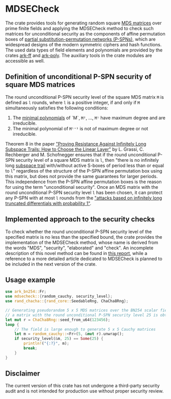 # MDSECheck
The crate provides tools for generating random square [MDS matrices](https://en.wikipedia.org/wiki/MDS_matrix) over prime finite fields and applying the MDSECheck method to check such matrices for unconditional security as the components of affine permutation boxes of [partial substitution-permutation networks (P-SPNs)](https://eprint.iacr.org/2020/500.pdf), which are widespread designs of the modern symmetric ciphers and hash functions. The used data types of field elements and polynomials are provided by the crates [ark-ff](https://docs.rs/ark-ff) and [ark-poly](https://docs.rs/ark-poly). The auxiliary tools in the crate modules are accessible as well.

## Definition of unconditional P-SPN security of square MDS matrices
The round unconditional P-SPN security level of the square MDS matrix `M` is defined as `l` rounds, where `l` is a positive integer, if and only if `M` simultaneously satisfies the following conditions:
1. The [minimal polynomials](https://en.wikipedia.org/wiki/Minimal_polynomial_(linear_algebra)) of `M`, `M²`, ..., `Mˡ` have maximum degree and are irreducible.
2. The minimal polynomial of `Mˡ⁺¹` is not of maximum degree or not irreducible.

Theorem 8 in the paper ["Proving Resistance Against Infinitely Long Subspace Trails: How to Choose the Linear Layer"](https://eprint.iacr.org/2020/500.pdf) by L. Grassi, C. Rechberger and M. Schofnegger ensures that if the round unconditional P-SPN security level of a square MDS matrix is `l`, then "there is no infinitely long [subspace trail](https://eprint.iacr.org/2020/500.pdf) with/without active S-boxes of period less than or equal to `l`" regardless of the structure of the P-SPN affine permutation box using this matrix, but does not provide the same guarantees for larger periods. This independence from the P-SPN affine permutation boxes is the reason for using the term "unconditional security". Once an MDS matrix with the round unconditional P-SPN security level `l` has been chosen, it can protect any P-SPN with at most `l` rounds from the ["attacks based on infinitely long truncated differentials with probability 1"](https://eprint.iacr.org/2020/500.pdf).

## Implemented approach to the security checks
To check whether the round unconditional P-SPN security level of the specified matrix is no less than the specified bound, the crate provides the implementation of the MDSECheck method, whose name is derived from the words "MDS", "security", "elaborated" and "check". An incomplete description of this novel method can be found in [this report](https://notes.status.im/CVMoa6EcTmS2D4VPBCsH2w), while a reference to a more detailed article dedicated to MDSECheck is planned to be included in the next version of the crate.

## Usage example
```rust
use ark_bn254::Fr;
use mdsecheck::{random_cauchy, security_level};
use rand_chacha::{rand_core::SeedableRng, ChaCha8Rng};

// Generating pseudorandom 5 x 5 MDS matrices over the BN254 scalar field until
// a matrix with the round unconditional P-SPN security level 25 is obtained
let mut r = ChaCha8Rng::seed_from_u64(123456);
loop {
    // The field is large enough to generate 5 x 5 Cauchy matrices
    let m = random_cauchy::<Fr>(5, &mut r).unwrap();
    if security_level(&m, 25) == Some(25) {
        println!("{:?}", m);
        break;
    }
}
```

## Disclaimer
The current version of this crate has not undergone a third-party security audit and is not intended for production use without proper security review.